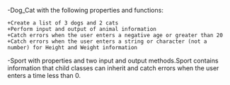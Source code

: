 -Dog_Cat with the following properties and functions:

    +Create a list of 3 dogs and 2 cats
    +Perform input and output of animal information
    +Catch errors when the user enters a negative age or greater than 20
    +Catch errors when the user enters a string or character (not a number) for Height and Weight information
    
-Sport with properties and two input and output methods.Sport contains information that child classes can inherit and catch errors when the user enters a time less than 0.

